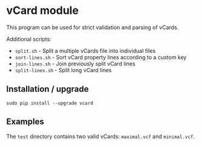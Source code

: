 vCard module
============

This program can be used for strict validation and parsing of vCards.

Additional scripts:

* `split.sh` - Split a multiple vCards file into individual files
* `sort-lines.sh` - Sort vCard property lines according to a custom key
* `join-lines.sh` - Join previously split vCard lines
* `split-lines.sh` - Split long vCard lines

Installation / upgrade
----------------------

    sudo pip install --upgrade vcard

Examples
--------

The `test` directory contains two valid vCards: `maximal.vcf` and `minimal.vcf`.
